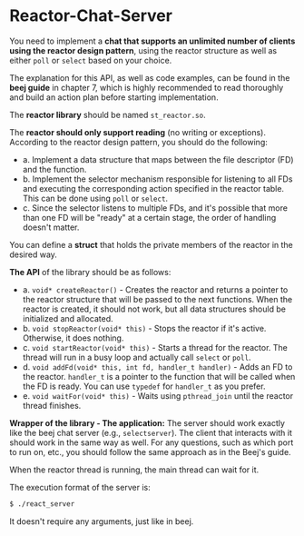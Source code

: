 # Reactor-Chat-Server

You need to implement a **chat that supports an unlimited number of clients using the reactor design pattern**, using the reactor structure as well as either `poll` or `select` based on your choice.

The explanation for this API, as well as code examples, can be found in the **beej guide** in chapter 7, which is highly recommended to read thoroughly and build an action plan before starting implementation.

The **reactor library** should be named `st_reactor.so`.

The **reactor should only support reading** (no writing or exceptions). According to the reactor design pattern, you should do the following:

- a. Implement a data structure that maps between the file descriptor (FD) and the function.
- b. Implement the selector mechanism responsible for listening to all FDs and executing the corresponding action specified in the reactor table. This can be done using `poll` or `select`.
- c. Since the selector listens to multiple FDs, and it's possible that more than one FD will be "ready" at a certain stage, the order of handling doesn't matter.

You can define a **struct** that holds the private members of the reactor in the desired way.


**The API** of the library should be as follows:

- a. `void* createReactor()` - Creates the reactor and returns a pointer to the reactor structure that will be passed to the next functions. When the reactor is created, it should not work, but all data structures should be initialized and allocated.
- b. `void stopReactor(void* this)` - Stops the reactor if it's active. Otherwise, it does nothing.
- c. `void startReactor(void* this)` - Starts a thread for the reactor. The thread will run in a busy loop and actually call `select` or `poll`.
- d. `void addFd(void* this, int fd, handler_t handler)` - Adds an FD to the reactor. `handler_t` is a pointer to the function that will be called when the FD is ready. You can use `typedef` for `handler_t` as you prefer.
- e. `void waitFor(void* this)` - Waits using `pthread_join` until the reactor thread finishes.

**Wrapper of the library - The application:**
The server should work exactly like the beej chat server (e.g., `selectserver`). The client that interacts with it should work in the same way as well. For any questions, such as which port to run on, etc., you should follow the same approach as in the Beej's guide.

When the reactor thread is running, the main thread can wait for it.

The execution format of the server is:

```bash
$ ./react_server
```

It doesn't require any arguments, just like in beej.
